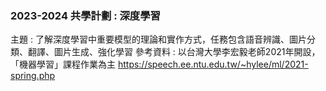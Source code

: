 ### 2023-2024 共學計劃 : 深度學習

主題 : 了解深度學習中重要模型的理論和實作方式，任務包含語音辨識、圖片分類、翻譯、圖片生成、強化學習
參考資料 : 以台灣大學李宏毅老師2021年開設，「機器學習」課程作業為主
https://speech.ee.ntu.edu.tw/~hylee/ml/2021-spring.php
